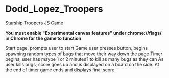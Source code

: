 # Dodd_Lopez_Troopers
Starship Troopers JS Game

**You must enable "Experimental canvas features" under chrome://flags/ in Chrome for the game to function**

Start page, prompts user to start Game
user presses button, begins spawning random types of bugs that move their way down the page
Timer begins, user has maybe 1 or 2 minutes? to kill as many bugs as they can
As user kills bugs, score goes up and is displayed on a board on the side.
At the end of timer game ends and displays final score.

